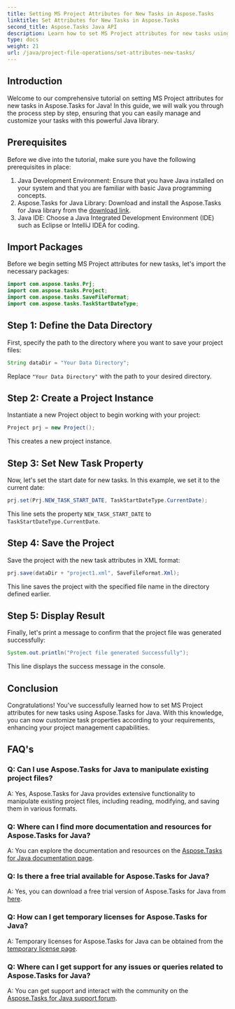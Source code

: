 ```yaml
---
title: Setting MS Project Attributes for New Tasks in Aspose.Tasks
linktitle: Set Attributes for New Tasks in Aspose.Tasks
second_title: Aspose.Tasks Java API
description: Learn how to set MS Project attributes for new tasks using Aspose.Tasks for Java. Customize task properties effortlessly with this comprehensive guide.
type: docs
weight: 21
url: /java/project-file-operations/set-attributes-new-tasks/
---
```

## Introduction
Welcome to our comprehensive tutorial on setting MS Project attributes for new tasks in Aspose.Tasks for Java! In this guide, we will walk you through the process step by step, ensuring that you can easily manage and customize your tasks with this powerful Java library.
## Prerequisites
Before we dive into the tutorial, make sure you have the following prerequisites in place:
1. Java Development Environment: Ensure that you have Java installed on your system and that you are familiar with basic Java programming concepts.
2. Aspose.Tasks for Java Library: Download and install the Aspose.Tasks for Java library from the [download link](https://releases.aspose.com/tasks/java/).
3. Java IDE: Choose a Java Integrated Development Environment (IDE) such as Eclipse or IntelliJ IDEA for coding.

## Import Packages
Before we begin setting MS Project attributes for new tasks, let's import the necessary packages:
```java
import com.aspose.tasks.Prj;
import com.aspose.tasks.Project;
import com.aspose.tasks.SaveFileFormat;
import com.aspose.tasks.TaskStartDateType;
```

## Step 1: Define the Data Directory
First, specify the path to the directory where you want to save your project files:
```java
String dataDir = "Your Data Directory";
```
Replace `"Your Data Directory"` with the path to your desired directory.
## Step 2: Create a Project Instance
Instantiate a new Project object to begin working with your project:
```java
Project prj = new Project();
```
This creates a new project instance.
## Step 3: Set New Task Property
Now, let's set the start date for new tasks. In this example, we set it to the current date:
```java
prj.set(Prj.NEW_TASK_START_DATE, TaskStartDateType.CurrentDate);
```
This line sets the property `NEW_TASK_START_DATE` to `TaskStartDateType.CurrentDate`.
## Step 4: Save the Project
Save the project with the new task attributes in XML format:
```java
prj.save(dataDir + "project1.xml", SaveFileFormat.Xml);
```
This line saves the project with the specified file name in the directory defined earlier.
## Step 5: Display Result
Finally, let's print a message to confirm that the project file was generated successfully:
```java
System.out.println("Project file generated Successfully");
```
This line displays the success message in the console.

## Conclusion
Congratulations! You've successfully learned how to set MS Project attributes for new tasks using Aspose.Tasks for Java. With this knowledge, you can now customize task properties according to your requirements, enhancing your project management capabilities.
## FAQ's
### Q: Can I use Aspose.Tasks for Java to manipulate existing project files?
A: Yes, Aspose.Tasks for Java provides extensive functionality to manipulate existing project files, including reading, modifying, and saving them in various formats.
### Q: Where can I find more documentation and resources for Aspose.Tasks for Java?
A: You can explore the documentation and resources on the [Aspose.Tasks for Java documentation page](https://reference.aspose.com/tasks/java/).
### Q: Is there a free trial available for Aspose.Tasks for Java?
A: Yes, you can download a free trial version of Aspose.Tasks for Java from [here](https://releases.aspose.com/).
### Q: How can I get temporary licenses for Aspose.Tasks for Java?
A: Temporary licenses for Aspose.Tasks for Java can be obtained from the [temporary license page](https://purchase.aspose.com/temporary-license/).
### Q: Where can I get support for any issues or queries related to Aspose.Tasks for Java?
A: You can get support and interact with the community on the [Aspose.Tasks for Java support forum](https://forum.aspose.com/c/tasks/15).
